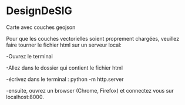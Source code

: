 # DesignDeSIG
Carte avec couches geojson

Pour que les couches vectorielles soient proprement chargées, veuillez faire tourner le fichier html sur un serveur local:

-Ouvrez le terminal

-Allez dans le dossier qui contient le fichier html

-écrivez dans le terminal : python -m http.server

-ensuite, ouvrez un browser (Chrome, Firefox) et connectez vous sur localhost:8000.
